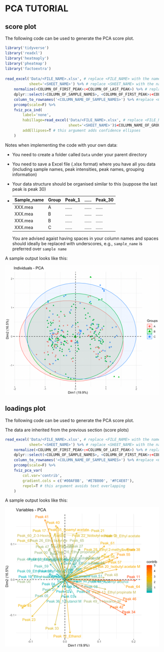 # PCA TUTORIAL

## score plot

The following code can be used to generate the PCA score plot. 

```R
library('tidyverse')
library('readxl')
library('heatmaply')
library('pheatmap')
library('factoextra')

read_excel('Data/<FILE_NAME>.xlsx', # replace <FILE_NAME> with the name of your results spreadsheet (do not remove the enclosing single quotation marks)
           sheet='<SHEET_NAME>') %>% # replace <SHEET_NAME> with the name of sheet where you have your data (do not remove the enclosing single quotation marks)
    normalize(<COLUMN_OF_FIRST_PEAK>:<COLUMN_OF_LAST_PEAK>) %>% # replace <COLUMN_OF_FIRST_PEAK> with the column number of the first peak, replace <COLUMN_OF_LAST_PEAK> with the column number of the last peak
    dplyr::select(<COLUMN_OF_SAMPLE_NAMES>, <COLUMN_OF_FIRST_PEAK>:<COLUMN_OF_LAST_PEAK>) %>% #replace <COLUMN_OF_SAMPLE_NAMES> with the column number of the column where you stored your sample names, replace <COLUMN_OF_FIRST_PEAK> with the column number of the first peak, replace <COLUMN_OF_LAST_PEAK> with the column number of the last peak
    column_to_rownames('<COLUMN_NAME_OF_SAMPLE_NAMES>') %>% #replace <COLUMN_OF_SAMPLE_NAMES> with the column number of the column where you store your sample names (do not remove the enclosing single quotation marks)
    prcomp(scale=F) %>% 
    fviz_pca_ind(
        label='none',
        habillage=read_excel('Data/<FILE_NAME>.xlsx', # replace <FILE_NAME> with the name of your results spreadsheet, do not remove the enclosing single quotation marks
                             sheet='<SHEET_NAME>')$<COLUMN_NAME_OF_GROUP_NAMES>, # replace <SHEET_NAME> with the name of sheet where you have your data (do not remove the enclosing single quotation marks), replace <COLUMN_NAME_OF_GROUP_NAMES> with the name of the column where you store your grouping information
        addEllipses=T # this argument adds confidence ellipses
    )
```

Notes when implementing the code with your own data:

- You need to create a folder called `Data` under your parent directory

- You need to save a Excel file (.xlsx format) where you have all you data (including sample names, peak intensities, peak names, grouping information)

- Your data structure should be organised similar to this (suppose the last peak is peak 30)

- | Sample_name | Group | Peak_1 | ...... | Peak_30 |
  | ----------- | ----- | ------ | ------ | ------- |
  | XXX.mea     | A     | ...... | ...... | ......  |
  | XXX.mea     | B     | ...... | ...... | ......  |
  | XXX.mea     | B     | ...... | ...... | ......  |
  | XXX.mea     | C     | ...... | ...... | ......  |

  You are advised agaist having spaces in your column names and spaces should ideally be replaced with underscores, e.g., `sample_name` is preferred over `sample name`


A sample output looks like this:

![PCA](Images/sample_pca.png)

## loadings plot

The following code can be used to generate the PCA score plot.

The data are inherited from the previous section (score plots)

```R
read_excel('Data/<FILE_NAME>.xlsx', # replace <FILE_NAME> with the name of your results spreadsheet (do not remove the enclosing single quotation marks)
           sheet='<SHEET_NAME>') %>% # replace <SHEET_NAME> with the name of sheet where you have your data (do not remove the enclosing single quotation marks)
    normalize(<COLUMN_OF_FIRST_PEAK>:<COLUMN_OF_LAST_PEAK>) %>% # replace <COLUMN_OF_FIRST_PEAK> with the column number of the first peak, replace <COLUMN_OF_LAST_PEAK> with the column number of the last peak
    dplyr::select(<COLUMN_OF_SAMPLE_NAMES>, <COLUMN_OF_FIRST_PEAK>:<COLUMN_OF_LAST_PEAK>) %>% #replace <COLUMN_OF_SAMPLE_NAMES> with the column number of the column where you stored your sample names, replace <COLUMN_OF_FIRST_PEAK> with the column number of the first peak, replace <COLUMN_OF_LAST_PEAK> with the column number of the last peak
    column_to_rownames('<COLUMN_NAME_OF_SAMPLE_NAMES>') %>% #replace <COLUMN_OF_SAMPLE_NAMES> with the column number of the column where you store your sample names (do not remove the enclosing single quotation marks)
    prcomp(scale=F) %>% 
    fviz_pca_var(
        col.var='contrib',
        gradient.cols = c('#00AFBB', '#E7B800', '#FC4E07'),
        repel=T # this argument avoids text overlapping
    )
```

A sample output looks like this:

![loadings plot](Images/loadings_plot.png)

